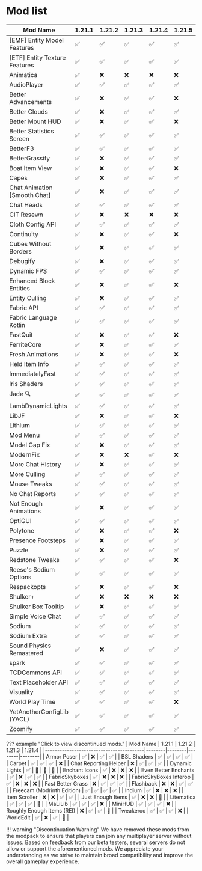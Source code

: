 # Mod list

| Mod Name                                | 1.21.1 | 1.21.2 | 1.21.3 | 1.21.4 | 1.21.5 |
|-----------------------------------------|--------|--------|--------|--------|--------|
| [EMF] Entity Model Features            | ✅     | ✅     | ✅     | ✅     | ✅     |
| [ETF] Entity Texture Features          | ✅     | ✅     | ✅     | ✅     | ✅     |
| Animatica                               | ✅     | ❌     | ❌     | ❌     | ❌     |
| AudioPlayer                             | ✅     | ✅     | ✅     | ✅     | ✅     |
| Better Advancements                     | ✅     | ❌     | ✅     | ✅     | ❌     |
| Better Clouds                        | ✅     | ❌     | ✅     | ✅     | ✅     |
| Better Mount HUD                        | ✅     | ❌     | ✅     | ✅     | ❌     |
| Better Statistics Screen               | ✅     | ✅     | ✅     | ✅     | ✅     |
| BetterF3                                | ✅     | ✅     | ✅     | ✅     | ✅     |
| BetterGrassify                          | ✅     | ❌     | ✅     | ✅     | ✅     |
| Boat Item View                              | ✅     | ❌     | ✅     | ✅     | ❌     |
| Capes                                  | ✅     | ❌     | ✅     | ✅     | ✅     |
| Chat Animation [Smooth Chat]           | ✅     | ❌     | ✅     | ✅     | ✅     |
| Chat Heads                              | ✅     | ✅     | ✅     | ✅     | ✅     |
| CIT Resewn                              | ✅     | ❌     | ❌     | ❌     | ❌     |
| Cloth Config API                        | ✅     | ✅     | ✅     | ✅     | ✅     |
| Continuity                              | ✅     | ❌     | ✅     | ✅     | ❌     |
| Cubes Without Borders                  | ✅     | ❌     | ✅     | ✅     | ✅     |
| Debugify                                | ✅     | ❌     | ✅     | ✅     | ✅     |
| Dynamic FPS                             | ✅     | ✅     | ✅     | ✅     | ✅     |
| Enhanced Block Entities                | ✅     | ❌     | ✅     | ✅     | ❌     |
| Entity Culling                          | ✅     | ❌     | ✅     | ✅     | ✅     |
| Fabric API                              | ✅     | ✅     | ✅     | ✅     | ✅     |
| Fabric Language Kotlin                 | ✅     | ✅     | ✅     | ✅     | ✅     |
| FastQuit                                | ✅     | ❌     | ✅     | ✅     | ❌     |
| FerriteCore                             | ✅     | ❌     | ✅     | ✅     | ✅     |
| Fresh Animations                        | ✅     | ❌     | ✅     | ✅     | ❌     |
| Held Item Info                          | ✅     | ✅     | ✅     | ✅     | ✅     |
| ImmediatelyFast                        | ✅     | ✅     | ✅     | ✅     | ✅     |
| Iris Shaders                            | ✅     | ✅     | ✅     | ✅     | ✅     |
| Jade 🔍                                | ✅     | ✅     | ✅     | ✅     | ✅     |
| LambDynamicLights                      | ✅     | ✅     | ✅     | ✅     | ✅     |
| LibJF                                   | ✅     | ❌     | ✅     | ✅     | ❌     |
| Lithium                                 | ✅     | ✅     | ✅     | ✅     | ✅     |
| Mod Menu                                | ✅     | ✅     | ✅     | ✅     | ✅     |
| Model Gap Fix                           | ✅     | ❌     | ✅     | ✅     | ✅     |
| ModernFix                               | ✅     | ❌     | ❌     | ✅     | ❌     |
| More Chat History                       | ✅     | ❌     | ✅     | ✅     | ✅     |
| More Culling                            | ✅     | ✅     | ✅     | ✅     | ✅     |
| Mouse Tweaks                                 | ✅     | ✅     | ✅     | ✅     | ✅     |
| No Chat Reports                        | ✅     | ✅     | ✅     | ✅     | ✅     |
| Not Enough Animations                  | ✅     | ❌     | ✅     | ✅     | ✅     |
| OptiGUI                                 | ✅     | ✅     | ✅     | ✅     | ✅     |
| Polytone                                | ✅     | ❌     | ✅     | ✅     | ❌     |
| Presence Footsteps                     | ✅     | ❌     | ✅     | ✅     | ✅     |
| Puzzle                                  | ✅     | ❌     | ✅     | ✅     | ✅     |
| Redstone Tweaks                        | ✅     | ✅     | ✅     | ✅     | ❌     |
| Reese's Sodium Options                 | ✅     | ✅     | ✅     | ✅     | ✅     |
| Respackopts                            | ✅     | ❌     | ✅     | ✅     | ❌     |
| Shulker+                               | ✅     | ❌     | ❌     | ❌     | ❌     |
| Shulker Box Tooltip                    | ✅     | ❌     | ✅     | ✅     | ✅     |
| Simple Voice Chat                      | ✅     | ✅     | ✅     | ✅     | ✅     |
| Sodium                                 | ✅     | ✅     | ✅     | ✅     | ✅     |
| Sodium Extra                           | ✅     | ✅     | ✅     | ✅     | ✅     |
| Sound Physics Remastered                           | ✅     | ❌     | ✅     | ✅     | ✅     |
| spark                                  | ✅     | ✅     | ✅     | ✅     | ✅     |
| TCDCommons API                         | ✅     | ✅     | ✅     | ✅     | ✅     |
| Text Placeholder API                   | ✅     | ✅     | ✅     | ✅     | ✅     |
| Visuality                              | ✅     | ✅     | ✅     | ✅     | ✅     |
| World Play Time                        | ✅     | ✅     | ✅     | ✅     | ❌     |
| YetAnotherConfigLib (YACL)             | ✅     | ✅     | ✅     | ✅     | ✅     |
| Zoomify                                | ✅     | ✅     | ✅     | ✅     | ✅     |

??? example "Click to view discontinued mods."
    | Mod Name                                | 1.21.1 | 1.21.2 | 1.21.3 | 1.21.4 |
    |-----------------------------------------|--------|--------|--------|--------|
    | Armor Poser                             | ✅     | ❌     | ✅     | ✅     |
    | BSL Shaders                             | ✅     | ✅     | ✅     | ✅     |
    | Carpet                                  | ✅     | ✅     | ✅     | ❌     |
    | Chat Reporting Helper                  | ❌     | ✅     | ✅     | ✅     |
    | Dynamic Lights                          | ✅     | 🛑     | 🛑     | 🛑     |
    | Enchant Icons                           | ✅     | ❌     | ❌     | ❌     |
    | Even Better Enchants                   | ✅     | ❌     | ✅     | ✅     |
    | FabricSkyboxes                         | ✅     | ❌     | ❌     | ❌     |
    | FabricSkyBoxes Interop                 | ✅     | ❌     | ❌     | ❌     |
    | Fast Better Grass                      | ❌     | ✅     | ✅     | ✅     |
    | Flashback                               | ❌     | ❌     | ✅     | ✅     |
    | Freecam (Modrinth Edition)             | ✅     | ✅     | ✅     | ✅     |
    | Indium                                  | ✅     | ❌     | ❌     | ❌     |
    | Item Scroller                            | ❌     | ❌     | ✅     | ✅     |
    | Just Enough Items                      | ✅     | ❌     | ❌     | 🛑     |
    | Litematica                              | ✅     | ✅     | ✅     | 🛑     |
    | MaLiLib                                 | ✅     | ✅     | ✅     | ❌     |
    | MiniHUD                                 | ✅     | ✅     | ✅     | ❌     |
    | Roughly Enough Items (REI)             | ❌     | ✅     | ✅     | 🛑     |
    | Tweakeroo                              | ✅     | ✅     | ✅     | ❌     |
    | WorldEdit                              | ✅     | ❌     | ✅     | 🛑     |

!!! warning "Discontinuation Warning"
    We have removed these mods from the modpack to ensure that players can join any multiplayer server without issues. Based on feedback from our beta testers, several servers do not allow or support the aforementioned mods. We appreciate your understanding as we strive to maintain broad compatibility and improve the overall gameplay experience.

